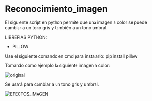 # Reconocimiento_imagen
El siguiente script en python permite que una imagen a color se puede cambiar a un tono gris y también a un tono umbral.

LIBRERIAS PYTHON:
 * PILLOW
 
 Use el siguiente comando en cmd para instalarlo:  pip install pillow 

Tomando como ejemplo la siguiente imagen a color:
 
![original](https://user-images.githubusercontent.com/71619972/103418950-ed966e80-4b5e-11eb-9bb8-774db3c6f045.png)

Se usará para cambiar a un tono gris y umbral.

![EFECTOS_IMAGEN](https://user-images.githubusercontent.com/71619972/103419017-29c9cf00-4b5f-11eb-9642-976b68370a07.png)
